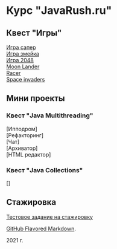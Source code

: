 # Курс "JavaRush.ru"

## Квест "Игры"

[Игра сапер](https://github.com/KVostok/minesweeper)<br>
[Игра змейка](https://github.com/KVostok/snake)<br>
[Игра 2048](https://github.com/KVostok/game2048)<br>
[Moon Lander](https://github.com/KVostok/moonlander)<br>
[Racer](https://github.com/KVostok/racer)<br>
[Space invaders](https://github.com/KVostok/spaceinvaders)<br>
		
## Мини проекты

### Квест "Java Multithreading"

[Ипподром]<br>
[Рефакторинг]<br>
[Чат]<br>
[Архиватор]<br>
[HTML редактор]<br>

### Квест "Java Collections"

[]

## Стажировка

[Тестовое задание на стажировку](https://github.com/KVostok/JavaRush_testtask_trainee_RPG)<br>

[GitHub Flavored Markdown](https://guides.github.com/features/mastering-markdown/).

2021 г.
